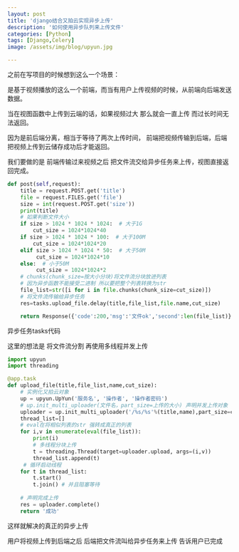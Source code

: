 ```yaml
---
layout: post
title: 'django结合又拍云实现异步上传'
description: '如何使用异步队列来上传文件'
categories: [Python]
tags: [Django,Celery]
image: /assets/img/blog/upyun.jpg

---
```


之前在写项目的时候想到这么一个场景：

是基于视频播放的这么一个前端，而当有用户上传视频的时候，从前端向后端发送数据。

当在视图函数中上传到云端的话，如果视频过大 那么就会一直上传 而过长时间无法返回。

因为是前后端分离，相当于等待了两次上传时间， 前端把视频传输到后端，后端把视频上传到云储存成功后才能返回。

我们要做的是 前端传输过来视频之后 把文件流交给异步任务来上传，视图直接返回完成。



```python
def post(self,request):
    title = request.POST.get('title')
    file = request.FILES.get('file')
    size = int(request.POST.get('size'))
    print(title)
    # 如果判断文件大小
    if size > 1024 * 1024 * 1024:  # 大于1G
        cut_size = 1024*1024*40
    if size > 1024 * 1024 * 100:  # 大于100M
        cut_size = 1024*1024*20
    elif size > 1024 * 1024 * 50:  # 大于50M
         cut_size = 1024*1024*10
    else:  # 小于50M
         cut_size = 1024*1024*2
    # chunks(chunk_size=按大小分块)将文件流分块放进列表
    # 因为异步函数不能接受二进制 所以要把整个列表转换为str
    file_list=str([i for i in file.chunks(chunk_size=cut_size)])
    # 将文件流传输给异步任务
    res=tasks.upload_file.delay(title,file_list,file.name,cut_size)

    return Response({'code':200,'msg':'文件ok','second':len(file_list)})
```

异步任务tasks代码

这里的想法是 将文件流分割 再使用多线程并发上传

```python
import upyun
import threading

@app.task
def upload_file(title,file_list,name,cut_size):
	# 实例化又拍云对象
	up = upyun.UpYun('服务名', '操作者', '操作者密码')
    # up.init_multi_uploader(文件名，part_size=上传的大小) 声明并发上传对象
	uploader = up.init_multi_uploader('/%s/%s'%(title,name),part_size=cut_size)
	thread_list=[]
	# eval在将相似列表的str 强转成真正的列表
	for i,v in enumerate(eval(file_list)):
		print(i)
		# 多线程分块上传
		t = threading.Thread(target=uploader.upload, args=(i,v))
		thread_list.append(t)
     # 循环启动线程
	for t in thread_list:
		t.start()
		t.join() # 并且阻塞等待
        
	# 声明完成上传
	res = uploader.complete()
	return '成功'
```

这样就解决的真正的异步上传

用户将视频上传到后端之后  后端把文件流叫给异步任务来上传  告诉用户已完成




